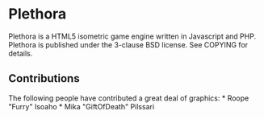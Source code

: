 Plethora
========

Plethora is a HTML5 isometric game engine written in Javascript and PHP.
Plethora is published under the 3-clause BSD license. See COPYING for details.

Contributions
-------------

The following people have contributed a great deal of graphics:
	* Roope "Furry" Isoaho
	* Mika "GiftOfDeath" Pilssari


